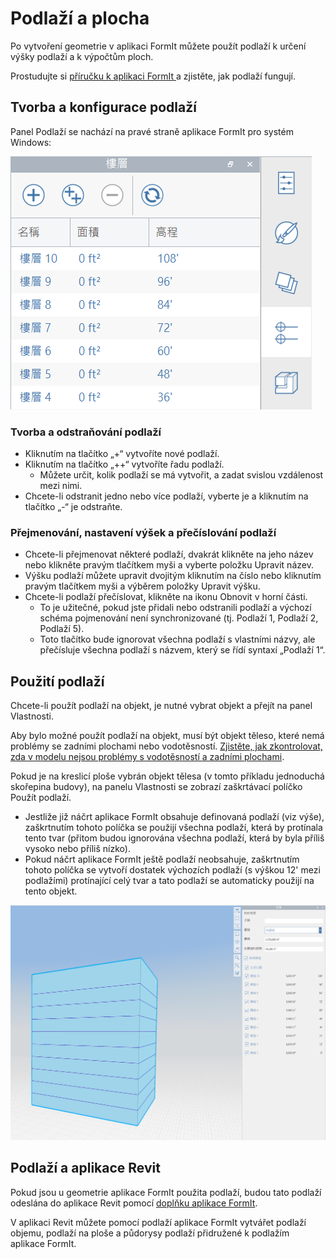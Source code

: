 # Podlaží a plocha

Po vytvoření geometrie v aplikaci FormIt můžete použít podlaží k určení výšky podlaží a k výpočtům ploch.

Prostudujte si [příručku k aplikaci FormIt ](../formit-primer/part-i/adding-floors-with-levels.md)a zjistěte, jak podlaží fungují.

## Tvorba a konfigurace podlaží

Panel Podlaží se nachází na pravé straně aplikace FormIt pro systém Windows:

![](../.gitbook/assets/20191217-levels-panel-1.png)

### Tvorba a odstraňování podlaží

* Kliknutím na tlačítko „+“ vytvoříte nové podlaží.
* Kliknutím na tlačítko „++“ vytvoříte řadu podlaží.
   * Můžete určit, kolik podlaží se má vytvořit, a zadat svislou vzdálenost mezi nimi.
* Chcete-li odstranit jedno nebo více podlaží, vyberte je a kliknutím na tlačítko „-“ je odstraňte.

### Přejmenování, nastavení výšek a přečíslování podlaží

* Chcete-li přejmenovat některé podlaží, dvakrát klikněte na jeho název nebo klikněte pravým tlačítkem myši a vyberte položku Upravit název.
* Výšku podlaží můžete upravit dvojitým kliknutím na číslo nebo kliknutím pravým tlačítkem myši a výběrem položky Upravit výšku.
* Chcete-li podlaží přečíslovat, klikněte na ikonu Obnovit v horní části.
   * To je užitečné, pokud jste přidali nebo odstranili podlaží a výchozí schéma pojmenování není synchronizované (tj. Podlaží 1, Podlaží 2, Podlaží 5).
   * Toto tlačítko bude ignorovat všechna podlaží s vlastními názvy, ale přečísluje všechna podlaží s názvem, který se řídí syntaxí „Podlaží 1“.

## Použití podlaží

Chcete-li použít podlaží na objekt, je nutné vybrat objekt a přejít na panel Vlastnosti.

Aby bylo možné použít podlaží na objekt, musí být objekt těleso, které nemá problémy se zadními plochami nebo vodotěsností. [Zjistěte, jak zkontrolovat, zda v modelu nejsou problémy s vodotěsností a zadními plochami](https://formit.autodesk.com/blog/post/repairing-solid-models).

Pokud je na kreslicí ploše vybrán objekt tělesa (v tomto příkladu jednoduchá skořepina budovy), na panelu Vlastnosti se zobrazí zaškrtávací políčko Použít podlaží.

* Jestliže již náčrt aplikace FormIt obsahuje definovaná podlaží (viz výše), zaškrtnutím tohoto políčka se použijí všechna podlaží, která by protínala tento tvar (přitom budou ignorována všechna podlaží, která by byla příliš vysoko nebo příliš nízko).
* Pokud náčrt aplikace FormIt ještě podlaží neobsahuje, zaškrtnutím tohoto políčka se vytvoří dostatek výchozích podlaží (s výškou 12' mezi podlažími) protínající celý tvar a tato podlaží se automaticky použijí na tento objekt.

![](../.gitbook/assets/20191217-properties-panel.png)

## Podlaží a aplikace Revit

Pokud jsou u geometrie aplikace FormIt použita podlaží, budou tato podlaží odeslána do aplikace Revit pomocí [doplňku aplikace FormIt](https://formit.autodesk.com/page/formit-revit).

V aplikaci Revit můžete pomocí podlaží aplikace FormIt vytvářet podlaží objemu, podlaží na ploše a půdorysy podlaží přidružené k podlažím aplikace FormIt.
